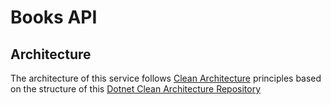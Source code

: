 # Books API

## Architecture 
The architecture of this service follows [Clean Architecture](https://blog.cleancoder.com/uncle-bob/2012/08/13/the-clean-architecture.html) principles based on the structure of this [Dotnet Clean Architecture Repository](https://github.com/ardalis/CleanArchitecture#table-of-contents)

